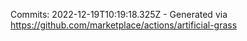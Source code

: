 Commits: 2022-12-19T10:19:18.325Z - Generated via https://github.com/marketplace/actions/artificial-grass
<br>

